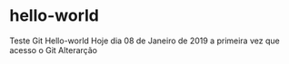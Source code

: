 # hello-world
Teste Git Hello-world
Hoje dia 08 de Janeiro de 2019 a primeira vez que acesso o Git
Alterarção
